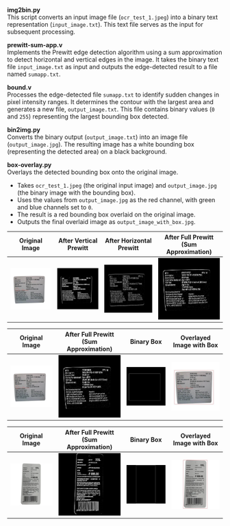 **img2bin.py**  
This script converts an input image file (`ocr_test_1.jpeg`) into a binary text representation (`input_image.txt`). This text file serves as the input for subsequent processing.  

 **prewitt-sum-app.v**  
Implements the Prewitt edge detection algorithm using a sum approximation to detect horizontal and vertical edges in the image. It takes the binary text file `input_image.txt` as input and outputs the edge-detected result to a file named `sumapp.txt`.  

**bound.v**  
Processes the edge-detected file `sumapp.txt` to identify sudden changes in pixel intensity ranges. It determines the contour with the largest area and generates a new file, `output_image.txt`. This file contains binary values (`0` and `255`) representing the largest bounding box detected.  

**bin2img.py**  
Converts the binary output (`output_image.txt`) into an image file (`output_image.jpg`). The resulting image has a white bounding box (representing the detected area) on a black background.  

**box-overlay.py**  
   Overlays the detected bounding box onto the original image.  
   - Takes `ocr_test_1.jpeg` (the original input image) and `output_image.jpg` (the binary image with the bounding box).  
   - Uses the values from `output_image.jpg` as the red channel, with green and blue channels set to `0`.  
   - The result is a red bounding box overlaid on the original image.  
   - Outputs the final overlaid image as `output_image_with_box.jpg`.  


| **Original Image**       | **After Vertical Prewitt** | **After Horizontal Prewitt** | **After Full Prewitt (Sum Approximation)** |
|---------------------------|----------------------------|------------------------------|--------------------------------------------|
| ![ocr_test_1.jpeg](ocr_test_1.jpeg) | ![ver.jpg](ver.jpg)         | ![hor.jpg](hor.jpg)          | ![sumapp.jpg](sumapp.jpg)                   |

| **Original Image**       | **After Full Prewitt (Sum Approximation)** | **Binary Box** | **Overlayed Image with Box** |
|---------------------------|----------------------------|------------------------------|--------------------------------------------|
| ![ocr_test_1.jpeg](ocr_test_1.jpeg) | ![sumapp.jpg](sumapp.jpg)        | ![box.jpg](output_image.jpg)          | ![bound.jpg](output_image_with_box.jpg)                   |


| **Original Image**       | **After Full Prewitt (Sum Approximation)** | **Binary Box** | **Overlayed Image with Box** |
|---------------------------|----------------------------|------------------------------|--------------------------------------------|
| ![ocr_test_1.jpeg](ocr_test_2.jpg) | ![sumapp.jpg](prewcomb2.jpg)        | ![box.jpg](binarybox2.jpg)          | ![bound.jpg](boxedlabel2.jpg)                   |
